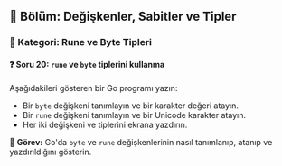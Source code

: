 ## 📘 Bölüm: Değişkenler, Sabitler ve Tipler  
### 🔹 Kategori: Rune ve Byte Tipleri  
#### ❓ Soru 20: `rune` ve `byte` tiplerini kullanma

Aşağıdakileri gösteren bir Go programı yazın:

- Bir `byte` değişkeni tanımlayın ve bir karakter değeri atayın.
- Bir `rune` değişkeni tanımlayın ve bir Unicode karakter atayın.
- Her iki değişkeni ve tiplerini ekrana yazdırın.

🔧 **Görev:** Go'da `byte` ve `rune` değişkenlerinin nasıl tanımlanıp, atanıp ve yazdırıldığını gösterin.
